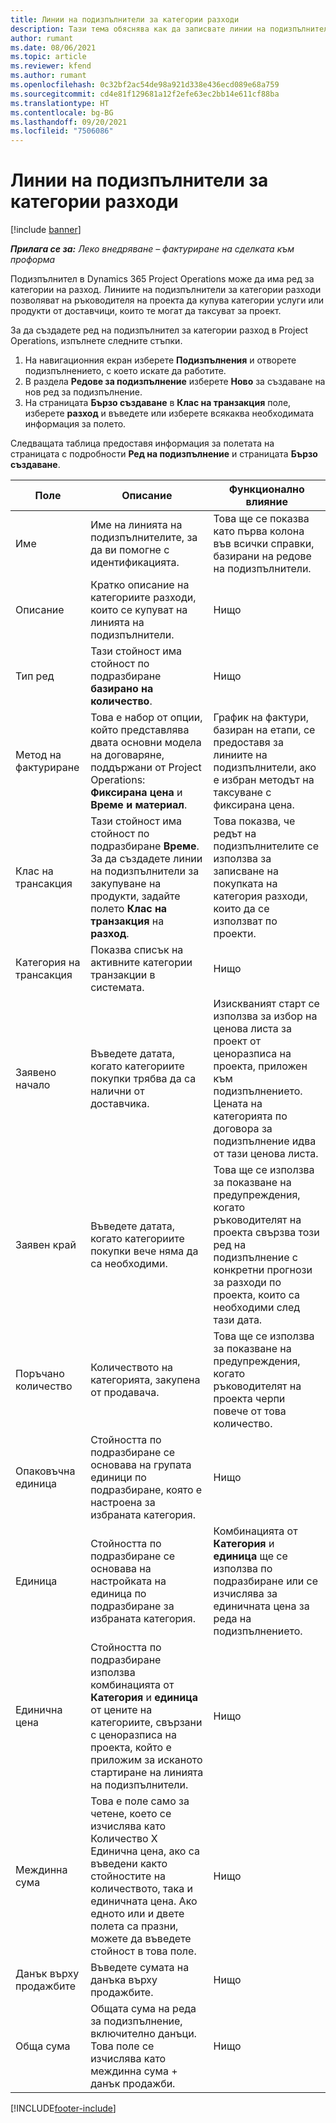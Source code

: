 ```yaml
---
title: Линии на подизпълнители за категории разходи
description: Тази тема обяснява как да записвате линии на подизпълнители за разход и да използвате полета, за да документирате купуването на време от доставчици.
author: rumant
ms.date: 08/06/2021
ms.topic: article
ms.reviewer: kfend
ms.author: rumant
ms.openlocfilehash: 0c32bf2ac54de98a921d338e436ecd089e68a759
ms.sourcegitcommit: cd4e81f129681a12f2efe63ec2bb14e611cf88ba
ms.translationtype: HT
ms.contentlocale: bg-BG
ms.lasthandoff: 09/20/2021
ms.locfileid: "7506086"
---
```

#  <a name="subcontract-lines-for-expense-categories"></a>Линии на подизпълнители за категории разходи

[!include [banner](../../includes/dataverse-preview.md)]

_**Прилага се за:** Леко внедряване – фактуриране на сделката към проформа_

Подизпълнител в Dynamics 365 Project Operations може да има ред за категории на разход. Линиите на подизпълнители за категории разходи позволяват на ръководителя на проекта да купува категории услуги или продукти от доставчици, които те могат да таксуват за проект.

За да създадете ред на подизпълнител за категории разход в Project Operations, изпълнете следните стъпки.

1. На навигационния екран изберете **Подизпълнения** и отворете подизпълнението, с което искате да работите.
2. В раздела **Редове за подизпълнение** изберете **Ново** за създаване на нов ред за подизпълнение.
3. На страницата **Бързо създаване** в **Клас на транзакция** поле, изберете **разход** и въведете или изберете всякаква необходимата информация за полето.

Следващата таблица предоставя информация за полетата на страницата с подробности **Ред на подизпълнение** и страницата **Бързо създаване**.

| **Поле** | **Описание** | **Функционално влияние** |
| --- | --- | --- |
| Име | Име на линията на подизпълнителите, за да ви помогне с идентификацията. | Това ще се показва като първа колона във всички справки, базирани на редове на подизпълнители. |
| Описание | Кратко описание на категориите разходи, които се купуват на линията на подизпълнители. | Нищо |
|Тип ред | Тази стойност има стойност по подразбиране **базирано на количество**. |Нищо |
| Метод на фактуриране | Това е набор от опции, който представлява двата основни модела на договаряне, поддържани от Project Operations: **Фиксирана цена** и **Време и материал**. | График на фактури, базиран на етапи, се предоставя за линиите на подизпълнители, ако е избран методът на таксуване с фиксирана цена. |
| Клас на трансакция | Тази стойност има стойност по подразбиране **Време**. За да създадете линии на подизпълнители за закупуване на продукти, задайте полето **Клас на транзакция** на **разход**.  | Това показва, че редът на подизпълнителите се използва за записване на покупката на категория разходи, които да се използват по проекти. |
| Категория на трансакция | Показва списък на активните категории транзакции в системата. |Нищо |
| Заявено начало | Въведете датата, когато категориите покупки трябва да са налични от доставчика. | Изискваният старт се използва за избор на ценова листа за проект от ценоразписа на проекта, приложен към подизпълнението. Цената на категорията по договора за подизпълнение идва от тази ценова листа. |
| Заявен край | Въведете датата, когато категориите покупки вече няма да са необходими. | Това ще се използва за показване на предупреждения, когато ръководителят на проекта свързва този ред на подизпълнение с конкретни прогнози за разходи по проекта, които са необходими след тази дата. |
| Поръчано количество | Количеството на категорията, закупена от продавача. | Това ще се използва за показване на предупреждения, когато ръководителят на проекта черпи повече от това количество.|
| Опаковъчна единица | Стойността по подразбиране се основава на групата единици по подразбиране, която е настроена за избраната категория. |Нищо |
| Единица | Стойността по подразбиране се основава на настройката на единица по подразбиране за избраната категория.  | Комбинацията от **Категория** и **единица** ще се използва по подразбиране или се изчислява за единичната цена за реда на подизпълнението.  |
| Единична цена | Стойността по подразбиране използва комбинацията от **Категория** и **единица** от цените на категориите, свързани с ценоразписа на проекта, който е приложим за исканото стартиране на линията на подизпълнители. |Нищо |
| Междинна сума | Това е поле само за четене, което се изчислява като Количество X Единична цена, ако са въведени както стойностите на количеството, така и единичната цена. Ако едното или и двете полета са празни, можете да въведете стойност в това поле. |Нищо |
| Данък върху продажбите | Въведете сумата на данъка върху продажбите. |Нищо |
| Обща сума | Общата сума на реда за подизпълнение, включително данъци. Това поле се изчислява като междинна сума + данък продажби. |Нищо |


[!INCLUDE[footer-include](../../includes/footer-banner.md)]
